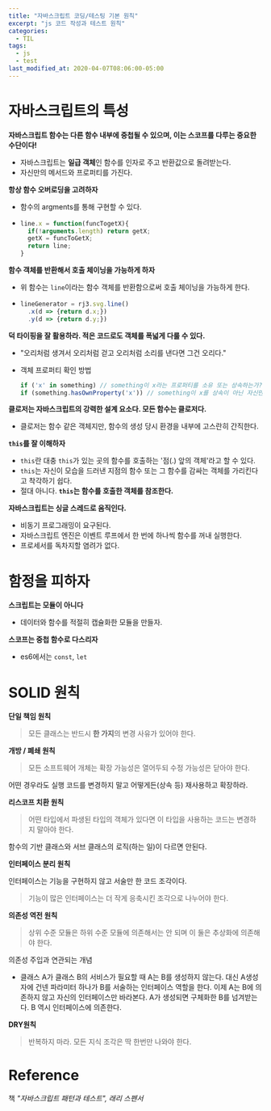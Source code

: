 ```yaml
---
title: "자바스크립트 코딩/테스팅 기본 원칙"
excerpt: "js 코드 작성과 테스트 원칙"
categories:
  - TIL
tags:
  - js
  - test
last_modified_at: 2020-04-07T08:06:00-05:00
---
```


# 자바스크립트의 특성

**자바스크립트 함수는 다른 함수 내부에 중첩될 수 있으며, 이는 스코프를 다루는 중요한 수단이다!**

- 자바스크립트는 **일급 객체**인 함수를 인자로 주고 반환값으로 돌려받는다.
- 자신만의 메서드와 프로퍼티를 가진다.

**항상 함수 오버로딩을 고려하자**

- 함수의 argments를 통해 구현할 수 있다.

- ```js
  line.x = function(funcTogetX){
    if(!arguments.length) return getX;
    getX = funcToGetX;
    return line;
  }
  ```

 **함수 객체를 반환해서 호출 체이닝을 가능하게 하자**

- 위 함수는 `line`이라는 함수 객체를 반환함으로써 호출 체이닝을 가능하게 한다.

- ```javascript
  lineGenerator = rj3.svg.line()
    .x(d => {return d.x;})
    .y(d => {return d.y;})
  ```

**덕 타이핑을 잘 활용하라. 적은 코드로도 객체를 폭넓게 다룰 수 있다.**

- "오리처럼 생겨서 오리처럼 걷고 오리처럼 소리를 낸다면 그건 오리다."

- 객체 프로퍼티 확인 방법

  ```js
  if ('x' in something) // something이 x라는 프로퍼티를 소유 또는 상속하는가?
  if (something.hasOwnProperty('x')) // something이 x를 상속이 아닌 자신만의 프로퍼티로 소유하는가?
  ```

**클로저는 자바스크립트의 강력한 설계 요소다. 모든 함수는 클로저다.**

- 클로저는 함수 같은 객체지만, 함수의 생성 당시 환경을 내부에 고스란히 간직한다.

**`this`를 잘 이해하자**

- `this`란 대충 `this`가 있는 곳의 함수를 호출하는 '점(.) 앞의 객체'라고 할 수 있다.
- `this`는 자신이 모습을 드러낸 지점의 함수 또는 그 함수를 감싸는 객체를 가리킨다고 착각하기 쉽다.
- 절대 아니다. **`this`는 함수를 호출한 객체를 참조한다.**

**자바스크립트는 싱글 스레드로 움직인다.**

- 비동기 프로그래밍이 요구된다. 
- 자바스크립트 엔진은 이벤트 루프에서 한 번에 하나씩 함수를 꺼내 실행한다.
- 프로세서를 독차지할 염려가 없다.

# 함정을 피하자

**스크립트는 모듈이 아니다**

- 데이터와 함수를 적절히 캡슐화한 모듈을 만들자.

**스코프는 중첩 함수로 다스리자**

- es6에서는 `const`, `let`

# SOLID 원칙

**단일 책임 원칙**

> 모든 클래스는 반드시 **한 가지**의 변경 사유가 있어야 한다.

**개방 / 폐쇄 원칙**

> 모든 소프트웨어 개체는 확장 가능성은 열어두되 수정 가능성은 닫아야 한다.

어떤 경우라도 실행 코드를 변경하지 말고 어떻게든(상속 등) 재사용하고 확장하라.

**리스코프 치환 원칙**

> 어떤 타입에서 파생된 타입의 객체가 있다면 이 타입을 사용하는 코드는 변경하지 말아야 한다.

함수의 기반 클래스와 서브 클래스의 로직(하는 일)이 다르면 안된다.

**인터페이스 분리 원칙**

인터페이스는 기능을 구현하지 않고 서술만 한 코드 조각이다.

> 기능이 많은 인터페이스는 더 작게 응축시킨 조각으로 나누어야 한다.

**의존성 역전 원칙**

> 상위 수준 모듈은 하위 수준 모듈에 의존해서는 안 되며 이 둘은 추상화에 의존해야 한다.

의존성 주입과 연관되는 개념

- 클래스 A가 클래스 B의 서비스가 필요할 때 A는 B를 생성하지 않는다. 대신 A생성자에 건넨 파라미터 하나가 B를 서술하는 인터페이스 역할을 한다. 이제 A는 B에 의존하지 않고 자신의 인터페이스만 바라본다. A가 생성되면 구체화한 B를 넘겨받는다. B 역시 인터페이스에 의존한다.

**DRY원칙**

> 반복하지 마라. 모든 지식 조각은 딱 한번만 나와야 한다.

# Reference

책 *"자바스크립트 패턴과 테스트", 래리 스펜서*